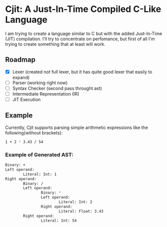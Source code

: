 # Cjit: A Just-In-Time Compiled C-Like Language

I am trying to create a language similar to C but with the added Just-In-Time (JIT) compilation. I'll try to concentrate on perfomance, but first of all I'm trying to create something that at least will work.

## Roadmap
- [X] Lexer (created not full lexer, but it has quite good lexer that easily to expand)
- [ ] Parser (working right now)
- [ ] Syntax Checker (second pass throught ast)
- [ ] Intermediate Representation (IR)
- [ ] JIT Execution

## Example
Currently, Cjit supports parsing simple arithmetic expressions like the following(without brackets):
```bash
1 + 2 * 3.43 / 54
```

### Example of Generated AST:
```bash
Binary: +
Left operand:
        Literal: Int: 1
Right operand:
        Binary: /
        Left operand:
                Binary: *
                Left operand:
                        Literal: Int: 2
                Right operand:
                        Literal: Float: 3.43
        Right operand:
                Literal: Int: 54
```